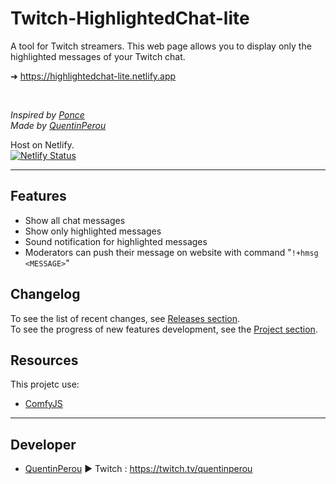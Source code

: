 # Twitch-HighlightedChat-lite  

<!-- This is the **lite** version of the project.   -->

A tool for Twitch streamers. This web page allows you to display only the highlighted messages of your Twitch chat.

<!-- ➜ https://highlightedchat-lite.quentinperou.fr   -->
➜ https://highlightedchat-lite.netlify.app  

<br>

_Inspired by [Ponce](https://twitch.tv/ponce)_  
_Made by [QuentinPerou](https://twitch.tv/quentinperou)_ 

Host on Netlify.  
[![Netlify Status](https://api.netlify.com/api/v1/badges/f6529eb4-9a06-45b5-a860-8c6c962c71fb/deploy-status)](https://app.netlify.com/sites/highlightedchat-lite/deploys)

***

## Features
- Show all chat messages
- Show only highlighted messages
- Sound notification for highlighted messages
- Moderators can push their message on website with command "`!+hmsg <MESSAGE>`"

## Changelog
To see the list of recent changes, see [Releases section](https://github.com/quentinperou/Twitch-HighlightedChat-lite/releases).  
To see the progress of new features development, see the [Project section](https://github.com/quentinperou/Twitch-HighlightedChat-lite/projects/1).

## Resources
This projetc use:  
- [ComfyJS](https://github.com/instafluff/ComfyJS)


***
## Developer
- [QuentinPerou](https://github.com/quentinperou) ► Twitch : https://twitch.tv/quentinperou



<!--  lite-v1.3  -->
